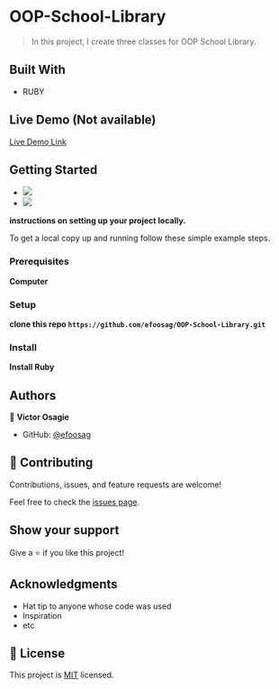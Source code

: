 # OOP-School-Library

> In this project, I create three classes for OOP School Library.

## Built With

- RUBY

## Live Demo (Not available)

[Live Demo Link](https://livedemo.com)

## Getting Started

- ![](https://img.shields.io/badge/Github-blueviolet)
- ![](https://img.shields.io/badge/Ruby-red)

**instructions on setting up your project locally.**

To get a local copy up and running follow these simple example steps.

### Prerequisites

**Computer**

### Setup

**clone this repo `https://github.com/efoosag/OOP-School-Library.git`**

### Install

**Install Ruby**

## Authors

👤 **Victor Osagie**

- GitHub: [@efoosag](https://github.com/efoosag)

## 🤝 Contributing

Contributions, issues, and feature requests are welcome!

Feel free to check the [issues page](../../issues/).

## Show your support

Give a ⭐️ if you like this project!

## Acknowledgments

- Hat tip to anyone whose code was used
- Inspiration
- etc

## 📝 License

This project is [MIT](./MIT.md) licensed.

